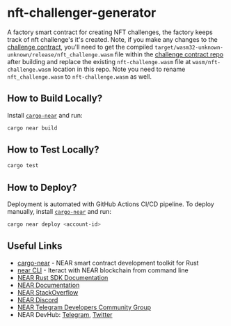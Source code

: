 # nft-challenger-generator

A factory smart contract for creating NFT challenges, the factory keeps track of nft challenge's it's created. Note, if you make any changes to the [challenge contract](https://github.com/TENAMINT/nft-challenge), you'll need to 
get the compiled `target/wasm32-unknown-unknown/release/nft_challenge.wasm` file within the  [challenge contract repo](https://github.com/TENAMINT/nft-challenge) after building and replace the existing `nft-challenge.wasm` file at `wasm/nft-challenge.wasm` location in this repo. Note you need to rename `nft_challenge.wasm` to `nft-challenge.wasm` as well.


## How to Build Locally?

Install [`cargo-near`](https://github.com/near/cargo-near) and run:

```bash
cargo near build
```

## How to Test Locally?

```bash
cargo test
```

## How to Deploy?

Deployment is automated with GitHub Actions CI/CD pipeline.
To deploy manually, install [`cargo-near`](https://github.com/near/cargo-near) and run:

```bash
cargo near deploy <account-id>
```

## Useful Links

- [cargo-near](https://github.com/near/cargo-near) - NEAR smart contract development toolkit for Rust
- [near CLI](https://near.cli.rs) - Iteract with NEAR blockchain from command line
- [NEAR Rust SDK Documentation](https://docs.near.org/sdk/rust/introduction)
- [NEAR Documentation](https://docs.near.org)
- [NEAR StackOverflow](https://stackoverflow.com/questions/tagged/nearprotocol)
- [NEAR Discord](https://near.chat)
- [NEAR Telegram Developers Community Group](https://t.me/neardev)
- NEAR DevHub: [Telegram](https://t.me/neardevhub), [Twitter](https://twitter.com/neardevhub)
